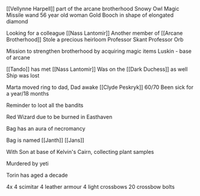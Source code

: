 [[Vellynne Harpell]] part of the arcane brotherhood
Snowy Owl
Magic Missile wand
56 year old woman
Gold Booch in shape of elongated diamond

Looking for a colleague [[Nass Lantomir]]
Another member of [[Arcane Brotherhood]]
Stole a precious heirloom
Professor Skant
Professor Orb

Mission to strengthen brotherhood by acquiring magic items
Luskin - base of arcane

[[Tando]] has met [[Nass Lantomir]]
Was on the [[Dark Duchess]] as well
Ship was lost

Marta moved ring to dad,
Dad awake 
[[Clyde Peskryk]] 60/70
Been sick for a year/18 months



Reminder to loot all the bandits

Red Wizard due to be burned in Easthaven

Bag has an aura of necromancy

Bag is named [[Janth]]
[[Jans]] 

With Son at base of Kelvin's Cairn, collecting plant samples

Murdered by yeti

Torin has aged a decade

4x
4 scimitar
4 leather armour
4 light crossbows
20 crossbow bolts

